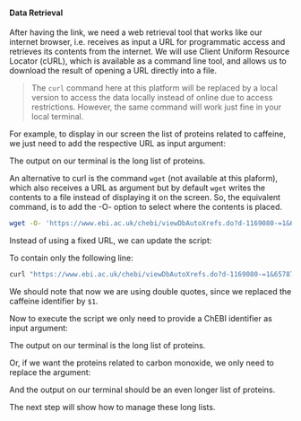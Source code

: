 <script>
import Execute from "$components/Execute.svelte";
</script>

#### Data Retrieval

After having the link, we need a web retrieval tool that works like our internet
browser, i.e. receives as input a URL for programmatic access and retrieves
its contents from the internet. We will use Client Uniform Resource Locator
(cURL), which is available as a command line tool, and allows us to download
the result of opening a URL directly into a file.

> The `curl` command here at this platform will be replaced by a local version to access the data locally instead of online due to access restrictions. However, the same command will work just fine in your local terminal.

For example, to display in our screen the list of proteins related to caffeine,
we just need to add the respective URL as input argument:

<Execute command="curl 'https://www.ebi.ac.uk/chebi/viewDbAutoXrefs.do?d-1169080-e=1&6578706f7274=1&chebiId=27732&dbName=UniProt'" />

The output on our terminal is the long list of proteins.

An alternative to curl is the command `wget` (not available at this plaform), which also receives a URL as argument but by default `wget` writes the contents to a file instead of displaying it on the screen. So, the equivalent command, is to add the -O- option to select where the contents is placed.

```bash
wget -O- 'https://www.ebi.ac.uk/chebi/viewDbAutoXrefs.do?d-1169080-=1&6578706f7274=1&chebiId=27732&dbName=UniProt'
```

Instead of using a fixed URL, we can update the script:

<Execute command="nano getproteins.sh" />

To contain only the following line:

```bash
curl "https://www.ebi.ac.uk/chebi/viewDbAutoXrefs.do?d-1169080-=1&6578706f7274=1&chebiId=$1&dbName=UniProt"
```

We should note that now we are using double quotes, since we replaced the
caffeine identifier by `$1`.

Now to execute the script we only need to provide a ChEBI identifier as input argument:

<Execute command="./getproteins.sh 27732" />

The output on our terminal is the long list of proteins.

Or, if we want the proteins related to carbon monoxide, we only need to
replace the argument:

<Execute command="./getproteins.sh 17245" />

And the output on our terminal should be an even longer list of proteins.

The next step will show how to manage these long lists.
